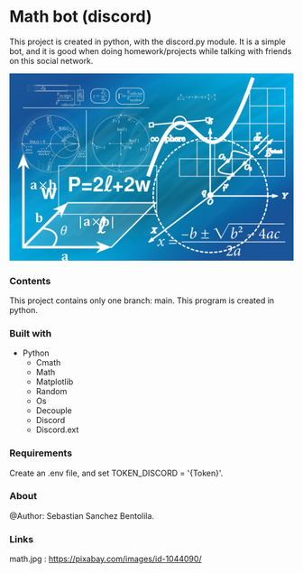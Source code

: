 # Math bot (discord)
This project is created in python, with the discord.py module. It is a simple bot, and it is good 
when doing homework/projects while talking with friends on this social network.


![Image text](https://github.com/Sebastian-Sanchez-Bentolila/Math-Bot-Discord/blob/main/math.jpg)

### Contents

This project contains only one branch: main. This program is created in python.

### Built with

- Python
	- Cmath
	- Math
	- Matplotlib
	- Random
	- Os
	- Decouple
	- Discord
	- Discord.ext

### Requirements

Create an .env file, and set TOKEN_DISCORD = '{Token}'.

### About

@Author: Sebastian Sanchez Bentolila. 

### Links

math.jpg : https://pixabay.com/images/id-1044090/